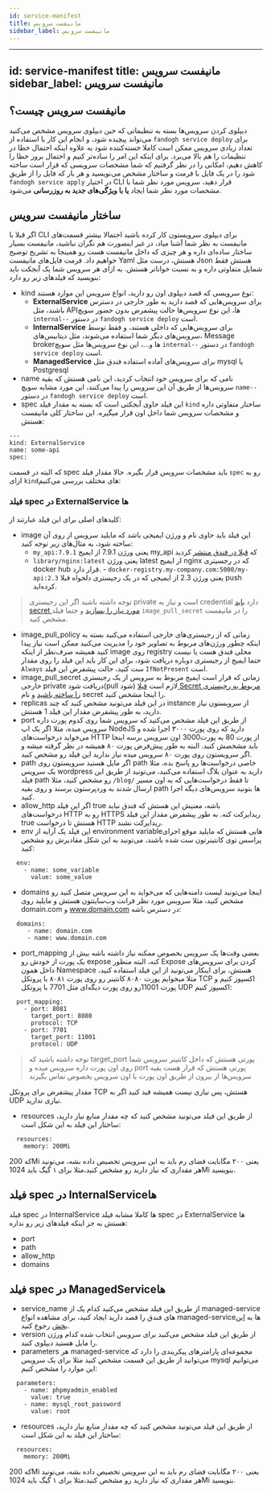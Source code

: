 ```yaml
---
id: service-manifest
title: مانیفست سرویس
sidebar_label: مانیفست سرویس
---
```

---
id: service-manifest
title: مانیفست سرویس
sidebar_label: مانیفست سرویس
---
## مانیفست سرویس چیست؟
دیپلوی کردن سرویس‌ها بسته به تنظیماتی که حین دیپلوی سرویس مشخص می‌کنید می‌تواند پیچیده شود، و انجام این کار با استفاده از `fandogh service deploy` برای تعداد زیادی سرویس ممکن است کاملا خسته‌کننده شود به علاوه اینکه احتمال خطا در تنظیمات را هم بالا می‌برد.
برای اینکه این امر را ساده‌تر کنیم و احتمال بروز خطا را کاهش دهیم، امکانی را در نظر گرفتیم که شما مشخصات سرویسی که قرار است ساخته شود را در یک فایل با فرمت و ساختار مشخص می‌نویسید و هر بار که فایل را از طریق `fandogh service apply` در اختیار CLI قرار دهید، سرویس مورد نظر شما با مشخصات مورد نظر شما ایجاد **یا با ویژگی‌های جدید به روزرسانی** می‌شود.

## ساختار مانیفست سرویس
اگر قبلا با CLI برای دیپلوی سرویستون کار کرده باشید احتمالا بیشتر قسمت‌های مانیفست به نظر شما آشنا میاد، در غیر اینصورت هم نگران نباشید، مانیفست بسیار ساختار ساده‌ای داره و هر چیزی که داخل مانیفست هست رو همینجا به تشریح توضیح خواهیم داد.
فرمت فایل‌های مانیفست Yaml هستش، درست مثل Json هستش فقط شمایل متفاوتی داره و به نسبت خواناتر هستش.
به ازای هر سرویس شما یک آبجکت باید بنویسید که فیلد‌های زیر رو دارد:

 - kind
 نوع سرویسی که قصد دیپلوی اون رو دارید، انواع سرویس این موارد هستند:
	 - **ExternalService** برای سرویس‌هایی که قصد دارید به طور خارجی در دسترس باشند، مثل API‌ها، این نوع سرویس‌ها حالت پیشفرض بدون حضور سویچ `internal--‍` در دستور `fandogh service deploy‍` است.
	 - **InternalService** برای سرویس‌هایی که داخلی هستند، و فقط  توسط سرویس‌های دیگر شما استفاده می‌شوند، مثل دیتابیس‌های، Message brokerها و...، این نوع سرویس‌ها مثل سویچ `internal--` در دستور `fandogh service deploy‍` است.
	 -  **ManagedService** برای سرویس‌های آماده استفاده فندق مثل mysql یا Postgresql
 - name
 نامی که برای سرویس خود انتخاب کردید، این نامی هستش که بقیه سرویس‌ها از طریق آن این سرویس را پیدا می‌کنند، این مورد مشابه سویچ `name--` در دستور `fandogh service deploy` است.
 - spec
این فیلد حاوی آبجکتی است که بسته به مقدار فیلد `kind` ساختار متفاوتی داره و مشخصات سرویس شما داخل اون قرار میگیره.
این ساختار کلی مانیفست هستش:
```
---
kind: ExternalService
name: some-api
spec: 

```
که البته در قسمت spec باید مشخصات سرویس قرار بگیره.
حالا مقدار فیلد `spec‍` رو به ازای `kind`های مختلف بررسی می‌کنیم:
### فیلد spec در ExternalService ها
کلید‌های اصلی برای این فیلد عبارتند از:
 - image
این فیلد باید حاوی نام و ورژن ایمیجی باشد که مایلید سرویس از روی آن ساخته شود، به مثال‌های زیر توجه کنید:
	 - `my_api:7.9.1` یعنی ورژن 7.9.1 از ایمیج my_api  که [قبلا در فندق منتشر](https://docs.fandogh.cloud/docs/images.html) کردید
	 - `library/nginx:latest` یعنی ورژن latest  از ایمیج nginx که در رجسیتری docker hub قرار دارد.
	 -‍ `docker-registry.my-company.com:5000/my-api:2.3` یعنی ورژن 2.3 از ایمیجی که در یک رجیستری دلخواه قبلا push کرده‌اید.

> توجه داشته باشید اگر این رجیستری private است و نیاز به credential دارد
> [باید secret مورد نیاز را
> بسازید](https://docs.fandogh.cloud/docs/secret.html#docker-registry) و
> حتما فیلد `image_pull_secret` را در مانیفست مشخص کنید.

 - image_pull_policy
زمانی که از رجیستری‌های خارجی استفاده می‌کنید بسته به اینکه چطور ورژن‌های مربوط به تصاویر خود را مدیریت می‌کنید ممکن است نیاز پیدا کنید همیشه صرف‌نظر از اینکه image روی registry محلی فندق هست یا نیست حتما ایمیج از رجیستری دوباره دریافت شود، برای این کار باید این فیلد را روی مقدار `Always‍` ست کنید، حالت پیشفرض این فیلد `IfNotPresent`  است.
 - image_pull_secret
 زمانی که قرار است ایمیج مربوط به سرویس از یک رجیستری خارجی private دریافت شود(pull شود) لازم است [قبلا Secret مربوط به رجیستری را ساخته باشید](https://docs.fandogh.cloud/docs/secret.html#docker-registry) و نام secret را اینجا مشخص کنید.
 - replicas
در این فیلد می‌تونید مشخص کنید که چند instance از سرویستون نیاز دارید، به طور پیشفرض مقدار این فیلد 1 هستش.
 - port
از طریق این فیلد مشخص می‌کنید که سرویس شما روی کدوم پورت داره سرویس میده، مثلا اگر یک اپ NodeJS دارید که روی پورت ۳۰۰۰ اجرا شده و می‌خواید درخواست‌های HTTP از پورت 80 به پورت3000 اون سرویس برسه اینجا باید مشخصش کنید.
البته به طور پیش‌فرض پورت ۸۰ همیشه در نظر گرفته میشه و اگر سرویستون روی پورت ۸۰ سرویس میده نیاز ندارید این فیلد رو مشخص کنید.
 - path
 اگر مایل هستید سرویستون روی path خاصی درخواست‌ها رو پاسخ بده، مثلا یک سرویس wordpress دارید به عنوان بلاگ استفاده می‌کنید، می‌تونید از طریق این فیلد path رو مشخص کنید، مثلا `/blog/`  تا فقط درخواست‌هایی که به اون مسیر ارسال شدند به وردپرستون برسند و روی بقیه path ها  بتونید سرویس‌های دیگه اجرا کنید.
 - allow_http
اگر این فیلد true باشه، معنیش این هستش که فندق نباید درخواست‌های HTTP رو به HTTPS ریدایرکت کنه. به طور پیشفرض مقدار این فیلد true هستش تا درخواست HTTP ریدایرکت نشند.
 - env
این فیلد یک آرایه از environment variable‌هایی هستش که مایلید موقع اجرای پراسس توی کانتینرتون ست شده باشند، می‌تونید به این شکل مقادیرش رو مشخص کنید:
```
  env:
    - name: some_variable
      value: some_value

```
 - domains
اینجا می‌تونید لیست دامنه‌هایی که می‌خواید به این سرویس متصل کنید رو مشخص کنید، مثلا سرویس مورد نظر فرانت وب‌سایتتون هستش و مایلید روی domain.com و www.domain.com  در دسترس باشه:
```
  domains:
     - name: domain.com
     - name: www.domain.com
```
 - port_mapping
بعضی وقت‌ها یک سرویس بخصوص ممکنه نیاز داشته باشه بیش از یک پورت از خودش رو expose کنه، البته منظور Expose کردن برای سرویس‌های داخل همون Namespace هستش، برای اینکار می‌تونید از این فیلد استفاده کنید، مثلا میخوایم پورت ۸۰۸۰ کانتینر رو روی پورت ۸۰۸۱ با پروتکل TCP  اکسپوز کنیم و پورت 11001رو روی پورت دیگه‌ای مثل 7701 با پروتکل UDP اکسپوز کنیم:
```
  port_mapping:
    - port: 8081
      target_port: 8080
      protocol: TCP
    - port: 7701
      target_port: 11001
      protocol: UDP
```
> توجه داشته باشید که target_port پورتی هستش که داخل کانتینر سرویس شما
> روی اون پورت داره سرویس میده و port پورتی هستش که قرار هست بقیه
> سرویس‌ها از بیرون از طریق اون پورت با اون سرویس بخصوص تماس بگیرند

مقدار پیشفرض برای پروتکل TCP هستش، پس نیازی نیست همیشه قید کنید اگر به UDP نیازی ندارید.

 - resources
از طریق این فیلد می‌تونید مشخص کنید که چه مقدار منابع نیاز دارید، ساختار این فیلد به این شکل است:
```
  resources:
    memory: 200Mi
```
که 200Mi یعنی ۲۰۰ مگابایت فضای رم باید به این سرویس تخصیص داده بشه، می‌تونید هر مقداری که نیاز دارید رو مشخص کنید،‌مثلا برای ۱ گیگ باید 1024Mi بنویسید.

## فیلد‌ spec در InternalServiceها
فیلد spec در InternalService ها کاملا مشابه فیلد spec در ExternalService ها هستش به جز اینکه فیلد‌های زیر رو نداره:
- port
- path
- allow_http
- domains

## فیلد spec در ManagedServiceها
 - service_name
از طریق این فیلد مشخص می‌کنید کدام یک از managed-service های فندق را قصد دارید ایجاد کنید، برای مشاهده انواع managed-service‌ها به [این بخش](https://docs.fandogh.cloud/docs/managed-services.html#%D8%A7%D9%86%D9%88%D8%A7%D8%B9-managed-service) رجوع کنید.
 - version
از طریق این فیلد مشخص می‌کنید برای سرویس انتخاب شده کدام ورژن را مایل هستید دیپلوی کنید.
 - parameters
هر managed-service مجموعه‌ای پارامتر‌های پیکربندی را دارد که می‌توانید از طریق این قسمت مشخص کنید مثلا برای یک سرویس mysql می‌توانیم این موارد را مشخص کنیم:
```
  parameters:
    - name: phpmyadmin_enabled
      value: true
    - name: mysql_root_password
      value: root
```

 - resources
از طریق این فیلد می‌تونید مشخص کنید که چه مقدار منابع نیاز دارید، ساختار این فیلد به این شکل است:
```
  resources:
    memory: 200Mi
```
که 200Mi یعنی ۲۰۰ مگابایت فضای رم باید به این سرویس تخصیص داده بشه، می‌تونید هر مقداری که نیاز دارید رو مشخص کنید،‌مثلا برای ۱ گیگ باید 1024Mi بنویسید.
